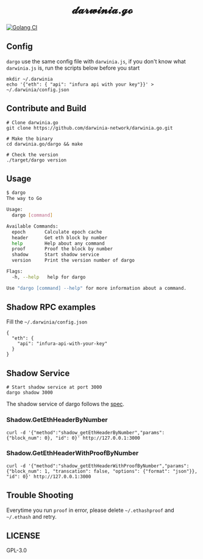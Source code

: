 <h1 align="center">
𝓭𝓪𝓻𝔀𝓲𝓷𝓲𝓪.𝓰𝓸
</h1>

[![Golang CI][workflow-badge]][github]

## Config

`dargo` use the same config file with `darwinia.js`, if you don't know what 
`darwinia.js` is, run the scripts below before you start

```
mkdir ~/.darwinia
echo '{"eth": { "api": "infura api with your key"}}' > ~/.darwinia/config.json
```

## Contribute and Build

```
# Clone darwinia.go
git clone https://github.com/darwinia-network/darwinia.go.git

# Make the binary
cd darwinia.go/dargo && make

# Check the version
./target/dargo version
```

## Usage

```sh
$ dargo
The way to Go

Usage:
  dargo [command]

Available Commands:
  epoch       Calculate epoch cache
  header      Get eth block by number
  help        Help about any command
  proof       Proof the block by number
  shadow      Start shadow service
  version     Print the version number of dargo

Flags:
  -h, --help   help for dargo

Use "dargo [command] --help" for more information about a command.

```

## Shadow RPC examples

Fill the `~/.darwinia/config.json`

```
{
  "eth": { 
    "api": "infura-api-with-your-key"
  }
}
```

## Shadow Service

```
# Start shadow service at port 3000
dargo shadow 3000
```

The shadow service of dargo follows the [spec][spec].

### Shadow.GetEthHeaderByNumber

```
curl -d '{"method":"shadow_getEthHeaderByNumber","params":{"block_num": 0}, "id": 0}' http://127.0.0.1:3000
```

### Shadow.GetEthHeaderWithProofByNumber

```
curl -d '{"method":"shadow_getEthHeaderWithProofByNumber","params":{"block_num": 1, "transcation": false, "options": {"format": "json"}}, "id": 0}' http://127.0.0.1:3000
```

## Trouble Shooting

Everytime you run `proof` in error, please delete `~/.ethashproof` and `~/.ethash` 
and retry.

## LICENSE

GPL-3.0


[github]: https://github.com/darwinia-network/darwinia.go
[spec]: https://github.com/darwinia-network/darwinia/wiki/Darwinia-offchain-worker-shadow-service-spec
[workflow-badge]: https://github.com/darwinia-network/darwinia.go/workflows/Golang%20CI/badge.svg
